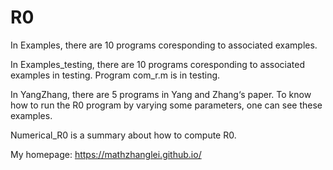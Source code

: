 # R0
In Examples, there are 10 programs coresponding to associated examples.

In Examples_testing, there are 10 programs coresponding to associated examples in testing. Program com_r.m is in testing.

In YangZhang, there are 5 programs in Yang and Zhang‘s paper. To know how to run the R0 program by varying some parameters, one can see these examples.

Numerical_R0 is a summary about how to compute R0.

My homepage:
https://mathzhanglei.github.io/